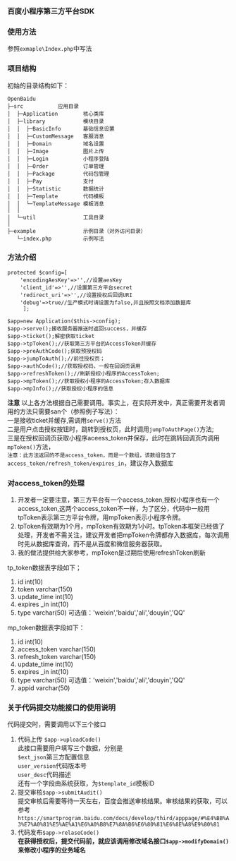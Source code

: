 ### 百度小程序第三方平台SDK  

 
### 使用方法
参照`exmaple\Index.php`中写法

### 项目结构
初始的目录结构如下：

~~~
OpenBaidu  
├─src           应用目录
│  ├─Application        核心类库
│  ├─library            模块目录
│  │  ├─BasicInfo       基础信息设置
│  │  ├─CustomMessage   客服消息
│  │  ├─Domain          域名设置
│  │  ├─Image           图片上传
│  │  ├─Login           小程序登陆
│  │  ├─Order           订单管理
│  │  ├─Package         代码包管理
│  │  ├─Pay             支付
│  │  ├─Statistic       数据统计
│  │  ├─Template        代码模板
│  │  └─TemplateMessage 模板消息
│  │
│  └─util               工具目录
│
├─example               示例目录（对外访问目录）
   └─index.php          示例写法

~~~

### 方法介绍  
```
protected $config=[
    'encodingAesKey'=>'',//设置aesKey
	'client_id'=>'',//设置第三方平台secret
	'redirect_uri'=>'',//设置授权后回调URI
	'debug'=>true//生产模式时请设置为false,并且按照文档添加数据库
     ];

$app=new Application($this->config);
$app->serve();接收服务器推送时返回success，并缓存
$app->ticket();解密获取ticket
$app->tpToken();//获取第三方平台的AccessToken并缓存
$app->preAuthCode();获取预授权码
$app->jumpToAuth();//前往授权页；
$app->authCode();//获取授权码，一般在回调页调用
$app->refreshToken();//刷新授权小程序的AccessToken;
$app->mpToken();//获取授权小程序的AccessToken;存入数据库
$app->mpInfo();//获取授权小程序的信息
```

**注意**
以上各方法根据自己需要调用。事实上，在实际开发中，真正需要开发者调用的方法只需要san个（参照例子写法）：  
一是接收ticket并缓存,需调用`serve()`方法      
二是用户点击授权按钮时，跳转到授权页，此时调用`jumpToAuthPage()`方法;   
三是在授权回调页获取小程序aceess_token并保存，此时在跳转回调页内调用`mpToken()`方法，  
`注意：此方法返回的不是access_token，而是一个数组，该数组包含了access_token/refresh_token/expires_in`，建议存入数据库    

### 对access_token的处理
1. 开发者一定要注意，第三方平台有一个access_token,授权小程序也有一个access_token,这两个access_token不一样，为了区分，代码中一般用tpToken表示第三方平台令牌，用mpToken表示小程序令牌。
2. tpToken有效期为1个月，mpToken有效期为1小时。tpToken本框架已经做了处理，开发者不需关注，建议开发者把mpToken令牌都存入数据库，每次调用时先从数据库查询，而不是从百度和微信服务器获取。  
3. 我的做法提供给大家参考，mpToken是过期后使用refreshToken刷新  
  
tp_token数据表字段如下；
1. id int(10)   
2. token varchar(150) 
3. update_time int(10)  
4. expires _in int(10)
5. type varchar(50) 可选值：'weixin','baidu','ali','douyin','QQ'  

mp_token数据表字段如下：
1. id int(10)   
2. access_token varchar(150)  
3. refresh_token varchar(150)  
4. update_time int(10)  
5. expires _in int(10)
6. type varchar(50) 可选值：'weixin','baidu','ali','douyin','QQ'  
7. appid varchar(50)
### 关于代码提交功能接口的使用说明
代码提交时，需要调用以下三个接口  
1. 代码上传 `$app->uploadCode()`  
此接口需要用户填写三个数据，分别是    
`$ext_json`第三方配置信息  
`user_version`代码版本号    
`user_desc`代码描述  
还有一个字段由系统获取，为`$template_id`模板ID  
2. 提交审核`$app->submitAudit()`  
提交审核后需要等待一天左右，百度会推送审核结果。审核结果的获取，可以参考`https://smartprogram.baidu.com/docs/develop/third/apppage/#%E4%BB%A3%E7%A0%81%E5%AE%A1%E6%A0%B8%E7%8A%B6%E6%80%81%E6%8E%A8%E9%80%81`  
3. 代码发布`$app->relaseCode()`  
**在获得授权后，提交代码前，就应该调用修改域名接口`$app->modifyDomain()`来修改小程序的业务域名**



